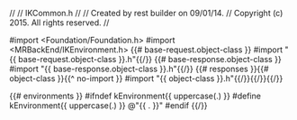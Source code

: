 //
//  IKCommon.h
//
//  Created by rest builder on 09/01/14.
//  Copyright (c) 2015. All rights reserved.
//

#import <Foundation/Foundation.h>
#import <MRBackEnd/IKEnvironment.h>
{{# base-request.object-class }}
#import "{{ base-request.object-class }}.h"{{/}}
{{# base-response.object-class }}
#import "{{ base-response.object-class }}.h"{{/}}
{{# responses }}{{# object-class }}{{^ no-import }}
#import "{{ object-class }}.h"{{/}}{{/}}{{/}}

{{# environments }}
#ifndef kEnvironment{{ uppercase(.) }}
#define kEnvironment{{ uppercase(.) }} @"{{ . }}"
#endif
{{/}}
